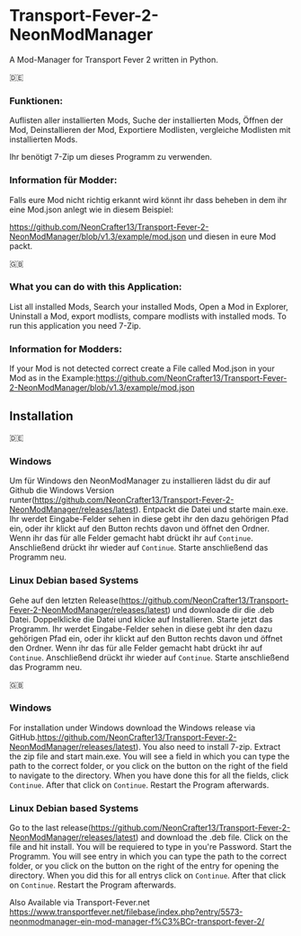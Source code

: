 # Transport-Fever-2-NeonModManager
A Mod-Manager for Transport Fever 2 written in Python.

:de:
### Funktionen:

Auflisten aller installierten Mods,
Suche der installierten Mods,
Öffnen der Mod,
Deinstallieren der Mod,
Exportiere Modlisten,
vergleiche Modlisten mit installierten Mods.


Ihr benötigt 7-Zip um dieses Programm zu verwenden.



### Information für Modder:

Falls eure Mod nicht richtig erkannt wird könnt ihr dass beheben in dem ihr eine Mod.json anlegt wie in diesem Beispiel:

https://github.com/NeonCrafter13/Transport-Fever-2-NeonModManager/blob/v1.3/example/mod.json und diesen in eure Mod packt.

:uk:
### What you can do with this Application:

List all installed Mods,
Search your installed Mods,
Open a Mod in Explorer,
Uninstall a Mod,
export modlists,
compare modlists with installed mods.
To run this application you need 7-Zip.



### Information for Modders:

If your Mod is not detected correct create a File called Mod.json in your Mod as in the Example:https://github.com/NeonCrafter13/Transport-Fever-2-NeonModManager/blob/v1.3/example/mod.json

## Installation

:de:
### Windows
Um für Windows den NeonModManager zu installieren lädst du dir auf Github die Windows Version runter(https://github.com/NeonCrafter13/Transport-Fever-2-NeonModManager/releases/latest).
Entpackt die Datei und starte main.exe.
Ihr werdet Eingabe-Felder sehen in diese gebt ihr den dazu gehörigen Pfad ein, oder ihr klickt auf den Button rechts davon und öffnet den Ordner. Wenn ihr das für alle Felder gemacht habt drückt ihr auf `Continue`. Anschließend drückt ihr wieder auf `Continue`. Starte anschließend das Programm neu.

### Linux Debian based Systems
Gehe auf den letzten Release(https://github.com/NeonCrafter13/Transport-Fever-2-NeonModManager/releases/latest) und downloade dir die .deb Datei. Doppelklicke die Datei und klicke auf Installieren.
Starte jetzt das Programm. 
Ihr werdet Eingabe-Felder sehen in diese gebt ihr den dazu gehörigen Pfad ein, oder ihr klickt auf den Button rechts davon und öffnet den Ordner. Wenn ihr das für alle Felder gemacht habt drückt ihr auf `Continue`. Anschließend drückt ihr wieder auf `Continue`. Starte anschließend das Programm neu.

:uk:
### Windows
For installation under Windows download the Windows release via GitHub.https://github.com/NeonCrafter13/Transport-Fever-2-NeonModManager/releases/latest).
You also need to install 7-zip.
Extract the zip file and start main.exe.
You will see a field in which you can type the path to the correct folder, or you click on the button on the right of the field to navigate to the directory. When you have done this for all the fields, click `Continue`. After that click on `Continue`. Restart the Program afterwards.

### Linux Debian based Systems
Go to the last release(https://github.com/NeonCrafter13/Transport-Fever-2-NeonModManager/releases/latest) and download the .deb file. Click on the file and hit install. You will be requiered to type in you're Password.
Start the Programm.
You will see entry in which you can type the path to the correct folder, or you click on the button on the right of the entry for opening the directory. When you did this for all entrys click on `Continue`. After that click on `Continue`. Restart the Program afterwards.

Also Available via Transport-Fever.net https://www.transportfever.net/filebase/index.php?entry/5573-neonmodmanager-ein-mod-manager-f%C3%BCr-transport-fever-2/
